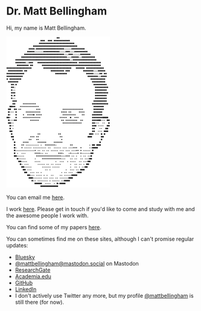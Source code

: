 # Dr. Matt Bellingham

Hi, my name is Matt Bellingham. 

<a class="h-card" href="https://mattbellingham.com">
  <img src="images/mb-smaller.png" alt="Matt Bellingham" />
</a>

You can email me <a class="email u-email" href="mailto:matt.bellingham@gmail.com?subject=Hello from the web" rel="me">here</a>.
 
I work [here][work link]. Please get in touch if you'd like to come and study with me and the awesome people I work with. 

You can find some of my papers [here][papers]. 

You can sometimes find me on these sites, although I can't promise regular updates: 

* [Bluesky][bluesky]
* <a rel="me" href="https://mastodon.social/@mattbellingham"> @mattbellingham@mastodon.social</a> on Mastodon
* [ResearchGate][researchgate]
* [Academia.edu][academia]
* [GitHub][github]
* [LinkedIn][linkedin]
* I don't actively use Twitter any more, but my profile [@mattbellingham][twitter] is still there (for now).


[email]: matt.bellingham@gmail.com?subject=Hello%20from%20the%20web
[work link]: https://www.port.ac.uk/about-us/structure-and-governance/our-people/our-staff/matt-bellingham
[mastodon]: https://mastodon.social/@mattbellingham
[papers]: https://www.researchgate.net/profile/Matt_Bellingham
[twitter]: https://twitter.com/mattbellingham
[researchgate]: https://www.researchgate.net/profile/Matt_Bellingham
[academia]: https://wlv.academia.edu/MattBellingham
[github]: https://github.com/mattbport
[linkedin]: https://www.linkedin.com/in/matt-bellingham-69676b23/
[bluesky]: https://bsky.app/profile/mattbellingham.bsky.social
